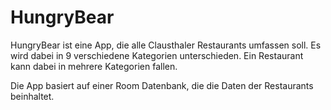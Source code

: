 # HungryBear

HungryBear ist eine App, die alle Clausthaler Restaurants umfassen soll.
Es wird dabei in 9 verschiedene Kategorien unterschieden. 
Ein Restaurant kann dabei in mehrere Kategorien fallen.

Die App basiert auf einer Room Datenbank, die die Daten der Restaurants beinhaltet.
